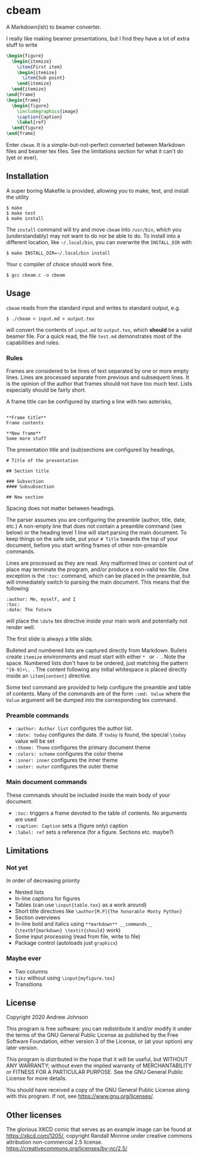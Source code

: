 # cbeam

A Markdown(ish) to beamer converter.

I really like making beamer presentations, but I find they have a lot
of extra stuff to write
```latex
\begin{figure}
  \begin{itemize}
    \item{First item}
    \begin{itemize}
      \item{Sub point}
    \end{itemize}
  \end{itemize}
\end{frame}
\begin{frame}
  \begin{figure}
    \includegraphics{image}
    \caption{Caption}
    \label{ref}
  \end{figure}
\end{frame}
```

Enter ``cbeam``. It is a simple-but-not-perfect converted between Markdown files
and beamer tex files. See the limitations section for what it can't do (yet or ever).

## Installation

A super boring Makefile is provided, allowing you to make, test, and install
the utility
```
$ make
$ make test
$ make install
```
The ``install`` command will try and move ``cbeam`` into ``/usr/bin``,
which you (understandably) may not want to do nor be able to do. To
install into a different location, like ``~/.local/bin``, you can
overwrite the ``INSTALL_DIR`` with
```
$ make INSTALL_DIR=~/.local/bin install
```

Your c compiler of choice should work fine.
```
$ gcc cbeam.c -o cbeam
```

## Usage

``cbeam`` reads from the standard input and writes to standard output, e.g.
```
$ ./cbeam < input.md > output.tex
```
will convert the contents of ``input.md`` to ``output.tex``, which __should__
be a valid beamer file. For a quick read, the file ``test.md`` demonstrates
most of the capabilities and rules.

### Rules


Frames are considered to be lines of text separated by one or more empty
lines. Lines are processed separate from previous and subsequent lines.
It is the opinion of the author that frames should not have too much text.
Lists especially should be fairly short.

A frame title can be configured by starting a line with two asterisks,
```

**Frame title**
Frame contents

**New frame**
Some more stuff
```

The presentation title and (sub)sections are configured by headings,
```
# Title of the presentation

## Section title

### Subsection
#### Subsubsection

## New section
```
Spacing does not matter between headings.

The parser assumes you are configuring the preamble (author, title, date, etc.)
A non-empty line that does not contain a preamble command (see below) or the
heading level 1 line will start parsing the main document. To keep things
on the safe side, put your ``# Title`` towards the top of your document,
before you start writing frames of other non-preamble commands.

Lines are processed as they are read. Any malformed lines or
content out of place may terminate the program, and/or produce
a non-valid tex file. One exception is the ``:toc:`` command, which
can be placed in the preamble, but will immediately switch to parsing the
main document. This means that the following
```
:author: Me, myself, and I
:toc:
:date: The future
```
will place the ``\date`` tex directive inside your main work and potentially
not render well.

The first slide is always a title slide.

Bulleted and numbered lists are captured directly from Markdown.
Bullets create ``itemize`` environments and must start with either
``* `` or ``- ``. Note the space. Numbered lists don't have to be ordered,
just matching the pattern ``^[0-9]+\. ``. The content following any initial 
whitespace is placed directly inside an ``\item{content}`` directive.

Some text command are provided to help configure the
preamble and table of contents. Many of the commands are of the form
``:cmd: Value`` where the ``Value`` argument will be dumped into
the corresponding tex command.

### Preamble commands

- ``:author: Author list`` configures the author list. 
- ``:date: today`` configures the date. If ``today`` is found, the special ``\today``
  value will be set
- ``:theme: Theme`` configures the primary document theme
- ``:colors: scheme`` configures the color theme
- ``:inner: inner`` configures the inner theme
- ``:outer: outer`` configures the outer theme

### Main document commands
These commands should be included inside the main body of your document.

- ``:toc:`` triggers a frame devoted to the table of contents. No arguments are used
- ``:caption: Caption`` sets a (figure only) caption
- ``:label: ref`` sets a reference (for a figure. Sections etc. maybe?)

## Limitations

### Not yet
In order of decreasing priority

- Nested lists
- In-line captions for figures
- Tables (can use ``\input{table.tex}`` as a work around)
- Short title directives like ``\author[M.P]{The honorable Monty Python}``
- Section overviews
- In-line bold and italics using ``**markdown** __commands__`` (``\textbf{markdown} \textit{should}`` work)
- Some input processing (read from file, write to file)
- Package control (autoloads just ``graphicx``)

### Maybe ever

- Two columns
- ``tikz`` without using ``\input{myfigure.tex}``
- Transitions

## License

Copyright 2020 Andrew Johnson

This program is free software: you can redistribute it and/or modify
it under the terms of the GNU General Public License as published by
the Free Software Foundation, either version 3 of the License, or
(at your option) any later version.

This program is distributed in the hope that it will be useful,
but WITHOUT ANY WARRANTY; without even the implied warranty of
MERCHANTABILITY or FITNESS FOR A PARTICULAR PURPOSE.  See the
GNU General Public License for more details.

You should have received a copy of the GNU General Public License
along with this program.  If not, see <https://www.gnu.org/licenses/>.

## Other licenses

The glorious XKCD comic that serves as an example image can be found
at https://xkcd.com/1205/, copyright Randall Monroe under
creative commons attribution non-commercial 2.5 license.
https://creativecommons.org/licenses/by-nc/2.5/
